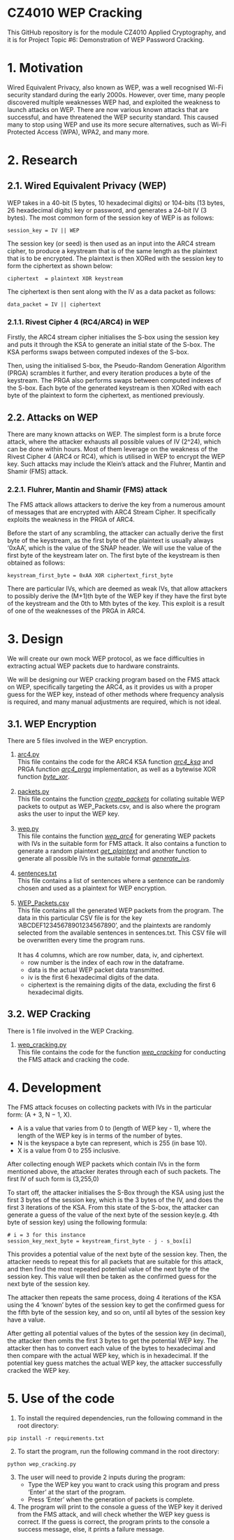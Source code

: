 # CZ4010 WEP Cracking
This GitHub repository is for the module CZ4010 Applied Cryptography, and it is for Project Topic #6: Demonstration of WEP Password Cracking.

# 1. Motivation
Wired Equivalent Privacy, also known as WEP, was a well recognised Wi-Fi security standard during the early 2000s. However, over time, many people discovered multiple weaknesses WEP had, and exploited the weakness to launch attacks on WEP. There are now various known attacks that are successful, and have threatened the WEP security standard. This caused many to stop using WEP and use its more secure alternatives, such as Wi-Fi Protected Access (WPA), WPA2, and many more.

# 2. Research
## 2.1. Wired Equivalent Privacy (WEP)
WEP takes in a 40-bit (5 bytes, 10 hexadecimal digits) or 104-bits (13 bytes, 26 hexadecimal digits) key or password, and generates a 24-bit IV (3 bytes). The most common form of the session key of WEP is as follows:
```
session_key = IV || WEP
```

The session key (or seed) is then used as an input into the ARC4 stream cipher, to produce a keystream that is of the same length as the plaintext that is to be encrypted. The plaintext is then XORed with the session key to form the ciphertext as shown below:
```
ciphertext  = plaintext XOR keystream
```

The ciphertext is then sent along with the IV as a data packet as follows:
```
data_packet = IV || ciphertext
```

### 2.1.1. Rivest Cipher 4 (RC4/ARC4) in WEP
Firstly, the ARC4 stream cipher initialises the S-box using the session key and puts it through the KSA to generate an initial state of the S-box. The KSA performs swaps between computed indexes of the S-box.

Then, using the initialised S-box, the Pseudo-Random Generation Algorithm (PRGA) scrambles it further, and every iteration produces a byte of the keystream. The PRGA also performs swaps between computed indexes of the S-box. Each byte of the generated keystream is then XORed with each byte of the plaintext to form the ciphertext, as mentioned previously.

## 2.2. Attacks on WEP
There are many known attacks on WEP. The simplest form is a brute force attack, where the attacker exhausts all possible values of IV (2^24), which can be done within hours. Most of them leverage on the weakness of the Rivest Cipher 4 (ARC4 or RC4), which is utilised in WEP to encrypt the WEP key. Such attacks may include the Klein’s attack and the Fluhrer, Mantin and Shamir (FMS) attack. 

### 2.2.1. Fluhrer, Mantin and Shamir (FMS) attack
The FMS attack allows attackers to derive the key from a numerous amount of messages that are encrypted with ARC4 Stream Cipher. It specifically exploits the weakness in the PRGA of ARC4.

Before the start of any scrambling, the attacker can actually derive the first byte of the keystream, as the first byte of the plaintext is usually always ‘0xAA’, which is the value of the SNAP header. We will use the value of the first byte of the keystream later on. The first byte of the keystream is then obtained as follows:
```
keystream_first_byte = 0xAA XOR ciphertext_first_byte
```

There are particular IVs, which are deemed as weak IVs, that allow attackers to possibly derive the (M+1)th byte of the WEP key if they have the first byte of the keystream and the 0th to Mth bytes of the key.  This exploit is a result of one of the weaknesses of the PRGA in ARC4.

# 3. Design
We will create our own mock WEP protocol, as we face difficulties in extracting actual WEP packets due to hardware constraints.

We will be designing our WEP cracking program based on the FMS attack on WEP, specifically targeting the ARC4, as it provides us with a proper guess for the WEP key, instead of other methods where frequency analysis is required, and many manual adjustments are required, which is not ideal.

## 3.1. WEP Encryption
There are 5 files involved in the WEP encryption.<br/>
1. [arc4.py](arc4.py)<br/>
This file contains the code for the ARC4 KSA function [*arc4_ksa*](https://github.com/grace-mok/CZ4010-WEP-Cracking/blob/a075317619a78afe64176fd0c21af3669cc0c4e7/arc4.py#L5-L16) and PRGA function [*arc4_prga*](https://github.com/grace-mok/CZ4010-WEP-Cracking/blob/a075317619a78afe64176fd0c21af3669cc0c4e7/arc4.py#L18-L33) implementation, as well as a bytewise XOR function [*byte_xor*](https://github.com/grace-mok/CZ4010-WEP-Cracking/blob/a075317619a78afe64176fd0c21af3669cc0c4e7/arc4.py#L1-L3).<br/><br/>
2. [packets.py](packets.py)<br/>
This file contains the function [*create_packets*](https://github.com/grace-mok/CZ4010-WEP-Cracking/blob/a075317619a78afe64176fd0c21af3669cc0c4e7/packets.py#L5-L44) for collating suitable WEP packets to output as WEP_Packets.csv, and is also where the program asks the user to input the WEP key.<br/><br/>
3. [wep.py](wep.py)<br/>
This file contains the function [*wep_arc4*](https://github.com/grace-mok/CZ4010-WEP-Cracking/blob/a075317619a78afe64176fd0c21af3669cc0c4e7/wep.py#L30-L61) for generating WEP packets with IVs in the suitable form for FMS attack. It also contains a function to generate a random plaintext [*get_plaintext*](https://github.com/grace-mok/CZ4010-WEP-Cracking/blob/a075317619a78afe64176fd0c21af3669cc0c4e7/wep.py#L10-L13) and another function to generate all possible IVs in the suitable format [*generate_ivs*](https://github.com/grace-mok/CZ4010-WEP-Cracking/blob/a075317619a78afe64176fd0c21af3669cc0c4e7/wep.py#L15-L28).<br/><br/>
4. [sentences.txt](sentences.txt)<br/>
This file contains a list of sentences where a sentence can be randomly chosen and used as a plaintext for WEP encryption.<br/><br/>
5. [WEP_Packets.csv](WEP_Packets.csv)<br/>
This file contains all the generated WEP packets from the program. The data in this particular CSV file is for the key ‘ABCDEF12345678901234567890’, and the plaintexts are randomly selected from the available sentences in sentences.txt. This CSV file will be overwritten every time the program runs.<br/><br/>
It has 4 columns, which are row number, data, iv, and ciphertext.<br/>
    - row number is the index of each row in the dataframe.
    - data is the actual WEP packet data transmitted.
    - iv is the first 6 hexadecimal digits of the data.
    - ciphertext is the remaining digits of the data, excluding the first 6 hexadecimal digits.

## 3.2. WEP Cracking
There is 1 file involved in the WEP Cracking.<br/>
1. [wep_cracking.py](wep_cracking.py)<br/>
This file contains the code for the function [*wep_cracking*](https://github.com/grace-mok/CZ4010-WEP-Cracking/blob/a075317619a78afe64176fd0c21af3669cc0c4e7/wep_cracking.py#L4-L96) for conducting the FMS attack and cracking the code.

# 4. Development
The FMS attack focuses on collecting packets with IVs in the particular form: (A + 3, N − 1, X).
- A is a value that varies from 0 to (length of WEP key - 1), where the length of the WEP key is in terms of the number of bytes.
- N is the keyspace a byte can represent, which is 255 (in base 10).
- X is a value from 0 to 255 inclusive.

After collecting enough WEP packets which contain IVs in the form mentioned above, the attacker iterates through each of such packets. The first IV of such form is (3,255,0)

To start off, the attacker initialises the S-Box through the KSA using just the first 3 bytes of the session key, which is the 3 bytes of the IV, and does the first 3 iterations of the KSA. From this state of the S-box, the attacker can generate a guess of the value of the next byte of the session key(e.g. 4th byte of session key) using the following formula:
```
# i = 3 for this instance
session_key_next_byte = keystream_first_byte - j - s_box[i]
```
This provides a potential value of the next byte of the session key. Then, the attacker needs to repeat this for all packets that are suitable for this attack, and then find the most repeated potential value of the next byte of the session key. This value will then be taken as the confirmed guess for the next byte of the session key.
 
The attacker then repeats the same process, doing 4 iterations of the KSA using the 4 ‘known’ bytes of the session key to get the confirmed guess for the fifth byte of the session key, and so on, until all bytes of the session key have a value.
 
After getting all potential values of the bytes of the session key (in decimal), the attacker then omits the first 3 bytes to get the potential WEP key. The attacker then has to convert each value of the bytes to hexadecimal and then compare with the actual WEP key, which is in hexadecimal. If the potential key guess matches the actual WEP key, the attacker successfully cracked the WEP key.

# 5. Use of the code
1. To install the required dependencies, run the following command in the root directory:
```
pip install -r requirements.txt
```  
2. To start the program, run the following command in the root directory:
```
python wep_cracking.py
```  
3. The user will need to provide 2 inputs during the program:
    - Type the WEP key you want to crack using this program and press ‘Enter’ at the start of the program.
    - Press ‘Enter’ when the generation of packets is complete.  
4. The program will print to the console a guess of the WEP key it derived from the FMS attack, and will check whether the WEP key guess is correct. If the guess is correct, the program prints to the console a success message, else, it prints a failure message.
